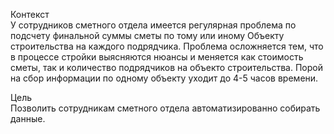 Контекст  
У сотрудников сметного отдела имеется регулярная проблема по подсчету финальной суммы сметы по тому или иному Объекту строительства на каждого подрядчика.
Проблема осложняется тем, что в процессе стройки выясняются нюансы и меняется как стоимость сметы, так и количество подрядчиков на объекто строительства. Порой на сбор информации по одному объекту уходит до 4-5 часов времени.
  
Цель  
Позволить сотрудникам сметного отдела автоматизированно собирать данные.